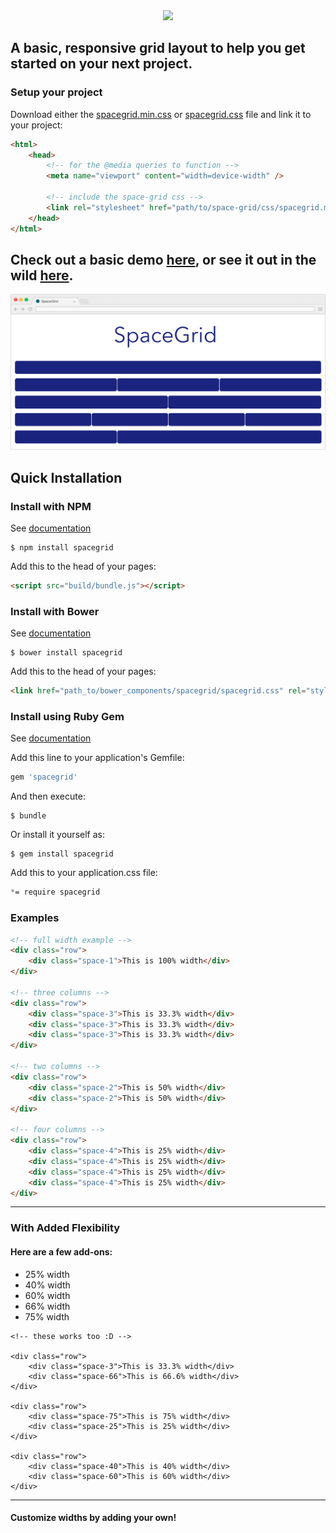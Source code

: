 <div align="center">
    <img style="width:100px;height:auto;" src="https://cdn.rawgit.com/JonathanSpeek/spacegrid/master/spacegrid-logo.svg"/>
</div>

A basic, responsive grid layout to help you get started on your next project.
---

### Setup your project

Download either the [spacegrid.min.css](https://raw.githubusercontent.com/JonathanSpeek/spacegrid/master/spacegrid.min.css) or [spacegrid.css](https://raw.githubusercontent.com/JonathanSpeek/spacegrid/master/spacegrid.css) file and link it to your project:

```html
<html>
	<head>
		<!-- for the @media queries to function -->
		<meta name="viewport" content="width=device-width" />

		<!-- include the space-grid css -->
		<link rel="stylesheet" href="path/to/space-grid/css/spacegrid.min.css">
	</head>
</html>
```

## Check out a basic demo [here](https://jonathanspeek.github.io/spacegrid/), or see it out in the wild [here](http://jspeek.me).

![alt tag](https://github.com/JonathanSpeek/spacegrid/blob/master/spacegrid-layout.png?raw=true)

## Quick Installation

### Install with NPM
See [documentation](https://www.npmjs.com/search?q=spacegrid)

    $ npm install spacegrid

Add this to the head of your pages:
```html
<script src="build/bundle.js"></script>
```

### Install with Bower
See [documentation](https://github.com/JonathanSpeek/spacegrid_bower.git)

    $ bower install spacegrid

Add this to the head of your pages:
```html
<link href="path_to/bower_components/spacegrid/spacegrid.css" rel="stylesheet" type="text/css">
```


### Install using Ruby Gem
See [documentation](https://rubygems.org/gems/spacegrid)

Add this line to your application's Gemfile:

```ruby
gem 'spacegrid'
```

And then execute:

    $ bundle

Or install it yourself as:

    $ gem install spacegrid

Add this to your application.css file:
```css
*= require spacegrid
```

### Examples

```html
<!-- full width example -->
<div class="row">
	<div class="space-1">This is 100% width</div>
</div>

<!-- three columns -->
<div class="row">
    <div class="space-3">This is 33.3% width</div>
    <div class="space-3">This is 33.3% width</div>
    <div class="space-3">This is 33.3% width</div>
</div>

<!-- two columns -->
<div class="row">
    <div class="space-2">This is 50% width</div>
    <div class="space-2">This is 50% width</div>
</div>

<!-- four columns -->
<div class="row">
    <div class="space-4">This is 25% width</div>
    <div class="space-4">This is 25% width</div>
    <div class="space-4">This is 25% width</div>
    <div class="space-4">This is 25% width</div>
</div>
```
---
### With Added Flexibility

#### Here are a few add-ons:

* 25% width
* 40% width
* 60% width
* 66% width
* 75% width

```
<!-- these works too :D -->

<div class="row">
    <div class="space-3">This is 33.3% width</div>
    <div class="space-66">This is 66.6% width</div>
</div>

<div class="row">
    <div class="space-75">This is 75% width</div>
    <div class="space-25">This is 25% width</div>
</div>

<div class="row">
    <div class="space-40">This is 40% width</div>
    <div class="space-60">This is 60% width</div>
</div>
```
---
#### Customize widths by adding your own!
